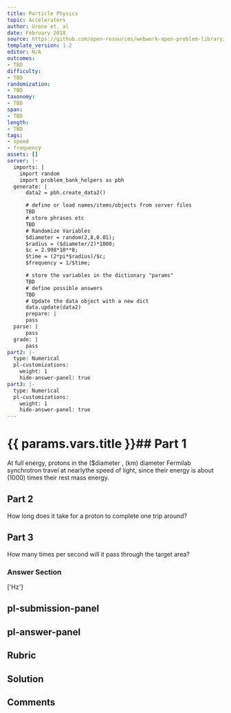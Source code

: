 ```yaml
---
title: Particle Physics
topic: Accelerators
author: Urone et. al
date: February 2018
source: https://github.com/open-resources/webwork-open-problem-library/tree/master/Contrib/BrockPhysics/College_Physics_Urone/33.Particle_Physics/33-03.Accelerators/NU_U17-33-03-001.pg
template_version: 1.2
editor: N/A
outcomes:
- TBD
difficulty:
- TBD
randomization:
- TBD
taxonomy:
- TBD
span:
- TBD
length:
- TBD
tags:
- speed
- frequency
assets: []
server: |-
  imports: |
    import random
    import problem_bank_helpers as pbh
  generate: |
      data2 = pbh.create_data2()

      # define or load names/items/objects from server files
      TBD
      # store phrases etc
      TBD
      # Randomize Variables
      $diameter = random(2,8,0.01);
      $radius = ($diameter/2)*1000;
      $c = 2.998*10**8;
      $time = (2*pi*$radius)/$c;
      $frequency = 1/$time;

      # store the variables in the dictionary "params"
      TBD
      # define possible answers
      TBD
      # Update the data object with a new dict
      data.update(data2)
      prepare: |
      pass
  parse: |
      pass
  grade: |
      pass
part2: |-
  type: Numerical
  pl-customizations:
    weight: 1
    hide-answer-panel: true
part3: |-
  type: Numerical
  pl-customizations:
    weight: 1
    hide-answer-panel: true
---
```


# {{ params.vars.title }}## Part 1 
At full energy, protons in the ($diameter , (km) diameter Fermilab synchrotron travel at nearlythe speed of light, since their energy is about (1000) times their rest mass energy. 
## Part 2 
How long does it take for a proton to complete one trip around? 
## Part 3 
How many times per second will it pass through the target area? 


### Answer Section 
['Hz']

## pl-submission-panel 


## pl-answer-panel 


## Rubric 


## Solution 


## Comments 


